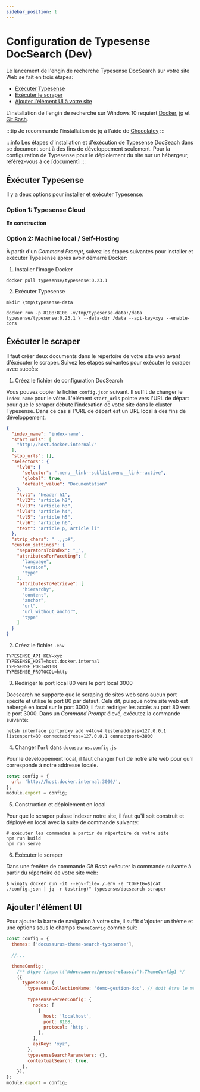 ```yaml
---
sidebar_position: 1
---
```


# Configuration de Typesense DocSearch (Dev)

Le lancement de l'engin de recherche Typesense DocSearch sur votre site Web se fait en trois étapes:
- [Éxécuter Typesense](./recherche-config.md#éxécuter-typesense)
- [Éxécuter le scraper](./recherche-config.md#éxécuter-le-scraper)
- [Ajouter l'élément UI à votre site](./recherche-config.md#ajouter-lélément-ui)

L'installation de l'engin de recherche sur Windows 10 requiert [Docker](https://docs.docker.com/get-docker/), [jq](https://stedolan.github.io/jq/download/) et [Git Bash](https://git-scm.com/downloads).

:::tip
Je recommande l'installation de jq à l'aide de [Chocolatey](https://chocolatey.org/install#install-step2)
:::

:::info
Les étapes d'installation et d'éxécution de Typesense DocSeach dans se document sont à des fins de développement seulement. Pour la configuration de Typesense pour le déploiement du site sur un hébergeur, référez-vous à ce [document]
:::

## Éxécuter Typesense

Il y a deux options pour installer et exécuter Typesense:

### Option 1: Typesense Cloud

**En construction**

### Option 2: Machine local / Self-Hosting

À partir d'un _Command Prompt_, suivez les étapes suivantes pour installer et exécuter Typesense après avoir démarré Docker:

1. Installer l'image Docker
```
docker pull typesense/typesense:0.23.1
```

2. Exécuter Typesense
```
mkdir \tmp\typesense-data

docker run -p 8108:8108 -v/tmp/typesense-data:/data typesense/typesense:0.23.1 \ --data-dir /data --api-key=xyz --enable-cors
```

## Éxécuter le scraper

Il faut créer deux documents dans le répertoire de votre site web avant d'éxécuter le scraper. Suivez les étapes suivantes pour exécuter le scraper avec succès:

1. Créez le fichier de configuration DocSearch

Vous pouvez copier le fichier `config.json` suivant. Il suffit de changer le `index-name` pour le vôtre. L'élément `start_urls` pointe vers l'URL de départ pour que le scraper débute l'indexation de votre site dans le cluster Typesense. Dans ce cas si l'URL de départ est un URL local à des fins de développement.

```json title="config.json"
{
  "index_name": "index-name",
  "start_urls": [
    "http://host.docker.internal/"
  ],
  "stop_urls": [],
  "selectors": {
    "lvl0": {
      "selector": ".menu__link--sublist.menu__link--active",
      "global": true,
      "default_value": "Documentation"
    },
    "lvl1": "header h1",
    "lvl2": "article h2",
    "lvl3": "article h3",
    "lvl4": "article h4",
    "lvl5": "article h5",
    "lvl6": "article h6",
    "text": "article p, article li"
  },
  "strip_chars": " .,;:#",
  "custom_settings": {
    "separatorsToIndex": "_",
    "attributesForFaceting": [
      "language",
      "version",
      "type"
    ],
    "attributesToRetrieve": [
      "hierarchy",
      "content",
      "anchor",
      "url",
      "url_without_anchor",
      "type"
    ]
  }
}
```

2. Créez le fichier `.env`
```title=".env"
TYPESENSE_API_KEY=xyz
TYPESENSE_HOST=host.docker.internal
TYPESENSE_PORT=8108
TYPESENSE_PROTOCOL=http
```

3. Rediriger le port local 80 vers le port local 3000

Docsearch ne supporte que le scraping de sites web sans aucun port spécifé et utilise le port 80 par défaut. Cela dit, puisque notre site web est hébergé en local sur le port 3000, il faut rediriger les accès au port 80 vers le port 3000. Dans un _Command Prompt_ élevé, exécutez la commande suivante:

```
netsh interface portproxy add v4tov4 listenaddress=127.0.0.1 listenport=80 connectaddress=127.0.0.1 connectport=3000
```

4. Changer l'`url` dans `docusaurus.config.js`

Pour le développement local, il faut changer l'url de notre site web pour qu'il corresponde à notre addresse locale.

```js title:"docusaurus.config.js"
const config = {
  url: 'http://host.docker.internal:3000/',
};
module.export = config;
```

5. Construction et déploiement en local

Pour que le scraper puisse indexer notre site, il faut qu'il soit construit et déployé en local avec la suite de commande suivante:

```
# exécuter les commandes à partir du répertoire de votre site
npm run build
npm run serve
```

6. Exécuter le scraper

Dans une fenêtre de commande _Git Bash_ exécuter la commande suivante à partir du répertoire de votre site web:

```
$ winpty docker run -it --env-file=./.env -e "CONFIG=$(cat ./config.json | jq -r tostring)" typesense/docsearch-scraper
```

## Ajouter l'élément UI

Pour ajouter la barre de navigation à votre site, il suffit d'ajouter un thème et une options sous le champs `themeConfig` comme suit:

```js title:"docusaurus.config"
const config = {
  themes: ['docusaurus-theme-search-typesense'],
  
  //...

  themeConfig:
    /** @type {import('@docusaurus/preset-classic').ThemeConfig} */
    ({
      typesense: {
        typesenseCollectionName: 'demo-gestion-doc', // doit être le même nom que index_name dans le fichier config.json
        
        typesenseServerConfig: {
          nodes: [
            {
              host: 'localhost',
              port: 8108,
              protocol: 'http',
            },
          ],
          apiKey: 'xyz',
        },
        typesenseSearchParameters: {},
        contextualSearch: true,
      },
    }),
};
module.export = config;
```